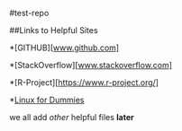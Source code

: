 #test-repo

##Links to Helpful Sites

*[GITHUB][www.github.com]

*[StackOverflow][www.stackoverflow.com]

*[R-Project][https://www.r-project.org/]

*[Linux for Dummies](http://www.dummies.com/how-to/content/linux-for-dummies-cheat-sheet.html)

we all add *other* helpful files **later**
